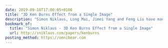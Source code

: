 ```yaml
---
date: 2019-09-18T17:00:05+0100
title: "3D Ken Burns Effect from a Single Image"
description: "Simon Niklaus, Long Mai, Jimei Yang and Feng Liu have made an incredible framework for automatically synthesising a parallax/Ken Burns effect from a single source image. Check out the video!"
bookmark_of:
  title: "Simon Niklaus - 3D Ken Burns Effect from a Single Image"
  url: http://sniklaus.com/papers/kenburns
posting_method: https://omnibear.com
---
```

